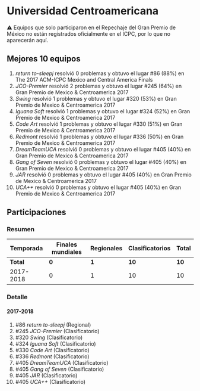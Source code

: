 # Universidad Centroamericana

:warning: Equipos que solo participaron en el Repechaje del Gran Premio de México no están registrados oficialmente en el ICPC, por lo que no aparecerán aquí.

## Mejores 10 equipos

1. _return to-sleepj_ resolvió 0 problemas y obtuvo el lugar #86 (88%) en The 2017 ACM-ICPC Mexico and Central America Finals
1. _JCO-Premier_ resolvió 2 problemas y obtuvo el lugar #245 (64%) en Gran Premio de Mexico & Centroamerica 2017
1. _Swing_ resolvió 1 problemas y obtuvo el lugar #320 (53%) en Gran Premio de Mexico & Centroamerica 2017
1. _Iguana Soft_ resolvió 1 problemas y obtuvo el lugar #324 (52%) en Gran Premio de Mexico & Centroamerica 2017
1. _Code Art_ resolvió 1 problemas y obtuvo el lugar #330 (51%) en Gran Premio de Mexico & Centroamerica 2017
1. _Redmont_ resolvió 1 problemas y obtuvo el lugar #336 (50%) en Gran Premio de Mexico & Centroamerica 2017
1. _DreamTeamUCA_ resolvió 0 problemas y obtuvo el lugar #405 (40%) en Gran Premio de Mexico & Centroamerica 2017
1. _Gang of Seven_ resolvió 0 problemas y obtuvo el lugar #405 (40%) en Gran Premio de Mexico & Centroamerica 2017
1. _JAR_ resolvió 0 problemas y obtuvo el lugar #405 (40%) en Gran Premio de Mexico & Centroamerica 2017
1. _UCA++_ resolvió 0 problemas y obtuvo el lugar #405 (40%) en Gran Premio de Mexico & Centroamerica 2017

## Participaciones

### Resumen

| Temporada | Finales mundiales | Regionales | Clasificatorios | Total |
| --- | --- | --- | --- | --- |
| **Total** | **0** | **1** | **10** | **10** |
| 2017-2018 | 0 | 1 | 10 | 10 |

### Detalle

#### 2017-2018

1. #86 _return to-sleepj_ (Regional)
1. #245 _JCO-Premier_ (Clasificatorio)
1. #320 _Swing_ (Clasificatorio)
1. #324 _Iguana Soft_ (Clasificatorio)
1. #330 _Code Art_ (Clasificatorio)
1. #336 _Redmont_ (Clasificatorio)
1. #405 _DreamTeamUCA_ (Clasificatorio)
1. #405 _Gang of Seven_ (Clasificatorio)
1. #405 _JAR_ (Clasificatorio)
1. #405 _UCA++_ (Clasificatorio)




